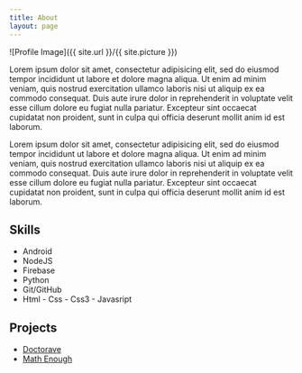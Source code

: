 ```yaml
---
title: About
layout: page
---
```

![Profile Image]({{ site.url }}/{{ site.picture }})

<p>Lorem ipsum dolor sit amet, consectetur adipisicing elit, sed do eiusmod
tempor incididunt ut labore et dolore magna aliqua. Ut enim ad minim veniam,
quis nostrud exercitation ullamco laboris nisi ut aliquip ex ea commodo
consequat. Duis aute irure dolor in reprehenderit in voluptate velit esse
cillum dolore eu fugiat nulla pariatur. Excepteur sint occaecat cupidatat non
proident, sunt in culpa qui officia deserunt mollit anim id est laborum.</p>

<p>Lorem ipsum dolor sit amet, consectetur adipisicing elit, sed do eiusmod
tempor incididunt ut labore et dolore magna aliqua. Ut enim ad minim veniam,
quis nostrud exercitation ullamco laboris nisi ut aliquip ex ea commodo
consequat. Duis aute irure dolor in reprehenderit in voluptate velit esse
cillum dolore eu fugiat nulla pariatur. Excepteur sint occaecat cupidatat non
proident, sunt in culpa qui officia deserunt mollit anim id est laborum.</p>

<h2>Skills</h2>

<ul class="skill-list">
	<li>Android</li>
	<li>NodeJS</li>
	<li>Firebase</li>
	<li>Python</li>
	<li>Git/GitHub</li>
	<li>Html - Css - Css3 - Javasript</li>
</ul>

<h2>Projects</h2>

<ul>
	<li><a href="https://play.google.com/store/apps/details?id=com.id.drapp">Doctorave</a></li>
	<li><a href="https://play.google.com/store/apps/details?id=games.googoo.mathenough">Math Enough</a></li>
</ul>
